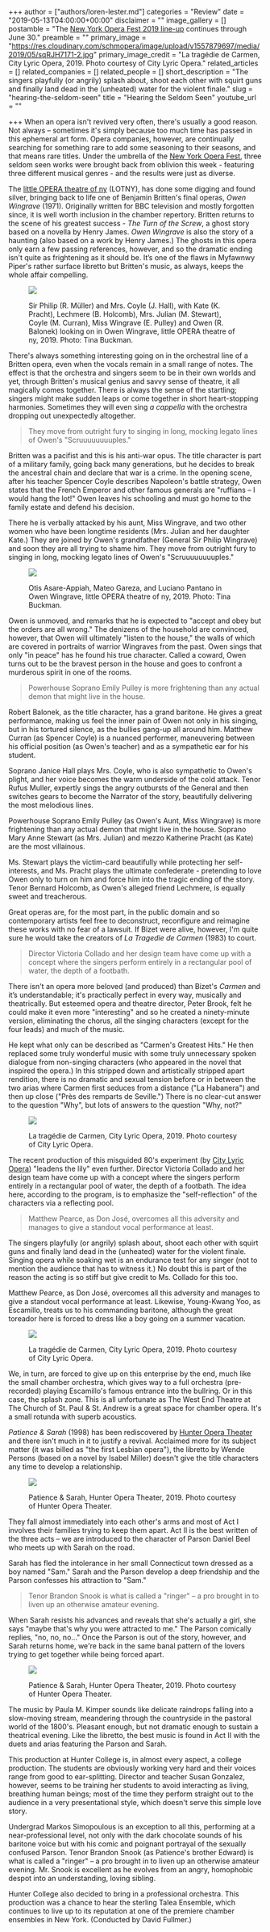 +++
author = ["authors/loren-lester.md"]
categories = "Review"
date = "2019-05-13T04:00:00+00:00"
disclaimer = ""
image_gallery = []
postamble = "The [New York Opera Fest 2019 line-up](http://nyoperafest.com/2019/) continues through June 30."
preamble = ""
primary_image = "https://res.cloudinary.com/schmopera/image/upload/v1557879697/media/2019/05/sqRJH7171-2.jpg"
primary_image_credit = "La tragédie de Carmen, City Lyric Opera, 2019. Photo courtesy of City Lyric Opera."
related_articles = []
related_companies = []
related_people = []
short_description = "The singers playfully (or angrily) splash about, shoot each other with squirt guns and finally land dead in the (unheated) water for the violent finale."
slug = "hearing-the-seldom-seen"
title = "Hearing the Seldom Seen"
youtube_url = ""

+++
When an opera isn't revived very often, there's usually a good reason. Not always – sometimes it's simply because too much time has passed in this ephemeral art form. Opera companies, however, are continually searching for something rare to add some seasoning to their seasons, and that means rare titles. Under the umbrella of the [New York Opera Fest](http://nyoperafest.com/2019/), three seldom seen works were brought back from oblivion this week - featuring three different musical genres - and the results were just as diverse.

The [little OPERA theatre of ny](/scene/companies/little-opera-theatre-of-ny/) (LOTNY), has done some digging and found silver, bringing back to life one of Benjamin Britten's final operas, _Owen Wingrave_ (1971). Originally written for BBC television and mostly forgotten since, it is well worth inclusion in the chamber repertory.  Britten returns to the scene of his greatest success - _The Turn of the Screw_, a ghost story based on a novella by Henry James. _Owen Wingrave_ is also the story of a haunting (also based on a work by Henry James.)  The ghosts in this opera only earn a few passing references, however, and so the dramatic ending isn't quite as frightening as it should be.  It’s one of the flaws in Myfawnwy Piper's rather surface libretto but Britten's music, as always, keeps the whole affair compelling.

<figure data-type="image">

![](https://res.cloudinary.com/schmopera/image/upload/v1557879626/media/2019/05/LOTNY_Owen%20Wingrave_Dress.jpg)

<figcaption>Sir Philip (R. Müller) and Mrs. Coyle (J. Hall), with Kate (K. Pracht), Lechmere (B. Holcomb), Mrs. Julian (M. Stewart), Coyle (M. Curran), Miss Wingrave (E. Pulley) and Owen (R. Balonek) looking on in Owen Wingrave, little OPERA theatre of ny, 2019. Photo: Tina Buckman.</figcaption>

</figure>

There's always something interesting going on in the orchestral line of a Britten opera, even when the vocals remain in a small range of notes. The effect is that the orchestra and singers seem to be in their own worlds and yet, through Britten's musical genius and savvy sense of theatre, it all magically comes together. There is always the sense of the startling; singers might make sudden leaps or come together in short heart-stopping harmonies. Sometimes they will even sing _a cappella_ with the orchestra dropping out unexpectedly altogether.

> They move from outright fury to singing in long, mocking legato lines of Owen's "Scruuuuuuuuples."

Britten was a pacifist and this is his anti-war opus. The title character is part of a military family, going back many generations, but he decides to break the ancestral chain and declare that war is a crime. In the opening scene, after his teacher Spencer Coyle describes Napoleon's battle strategy, Owen states that the French Emperor and other famous generals are "ruffians – I would hang the lot!" Owen leaves his schooling and must go home to the family estate and defend his decision.

There he is verbally attacked by his aunt, Miss Wingrave, and two other women who have been longtime residents (Mrs. Julian and her daughter Kate.) They are joined by Owen's grandfather (General Sir Philip Wingrave) and soon they are all trying to shame him. They move from outright fury to singing in long, mocking legato lines of Owen's "Scruuuuuuuuples."

<figure data-type="image">

![](https://res.cloudinary.com/schmopera/image/upload/v1557879638/media/2019/05/LOTNY_Owen%20Wingrave_Dress2.jpg)

<figcaption>Otis Asare-Appiah, Mateo Gareza, and Luciano Pantano in Owen Wingrave, little OPERA theatre of ny, 2019. Photo: Tina Buckman.</figcaption>

</figure>

Owen is unmoved, and remarks that he is expected to "accept and obey but the orders are all wrong." The denizens of the household are convinced, however, that Owen will ultimately "listen to the house," the walls of which are covered in portraits of warrior Wingraves from the past. Owen sings that only "in peace" has he found his true character. Called a coward, Owen turns out to be the bravest person in the house and goes to confront a murderous spirit in one of the rooms.

> Powerhouse Soprano Emily Pulley is more frightening than any actual demon that might live in the house.

Robert Balonek, as the title character, has a grand baritone. He gives a great performance, making us feel the inner pain of Owen not only in his singing, but in his tortured silence, as the bullies gang-up all around him. Matthew Curran (as Spencer Coyle) is a nuanced performer, maneuvering between his official position (as Owen's teacher) and as a sympathetic ear for his student.

Soprano Janice Hall plays Mrs. Coyle, who is also sympathetic to Owen's plight, and her voice becomes the warm underside of the cold attack. Tenor Rufus Muller, expertly sings the angry outbursts of the General and then switches gears to become the Narrator of the story, beautifully delivering the most melodious lines.

Powerhouse Soprano Emily Pulley (as Owen's Aunt, Miss Wingrave) is more frightening than any actual demon that might live in the house. Soprano Mary Anne Stewart (as Mrs. Julian) and mezzo Katherine Pracht (as Kate) are the most villainous.

Ms. Stewart plays the victim-card beautifully while protecting her self-interests, and Ms. Pracht plays the ultimate confederate - pretending to love Owen only to turn on him and force him into the tragic ending of the story. Tenor Bernard Holcomb, as Owen's alleged friend Lechmere, is equally sweet and treacherous.

Great operas are, for the most part, in the public domain and so contemporary artists feel free to deconstruct, reconfigure and reimagine these works with no fear of a lawsuit. If Bizet were alive, however, I'm quite sure he would take the creators of _La Tragedie de Carmen_ (1983) to court.

> Director Victoria Collado and her design team have come up with a concept where the singers perform entirely in a rectangular pool of water, the depth of a footbath.

There isn't an opera more beloved (and produced) than Bizet's _Carmen_ and it’s understandable; it's practically perfect in every way, musically and theatrically. But esteemed opera and theatre director, Peter Brook, felt he could make it even more "interesting" and so he created a ninety-minute version, eliminating the chorus, all the singing characters (except for the four leads) and much of the music.

He kept what only can be described as "Carmen's Greatest Hits." He then replaced some truly wonderful music with some truly unnecessary spoken dialogue from non-singing characters (who appeared in the novel that inspired the opera.) In this stripped down and artistically stripped apart rendition, there is no dramatic and sexual tension before or in between the two arias where Carmen first seduces from a distance ("La Habanera") and then up close ("Près des remparts de Seville.") There is no clear-cut answer to the question "Why", but lots of answers to the question "Why, not?"

<figure data-type="image">

![](https://res.cloudinary.com/schmopera/image/upload/v1557879673/media/2019/05/tragedie-photo1.jpg)

<figcaption>La tragédie de Carmen, City Lyric Opera, 2019. Photo courtesy of City Lyric Opera.</figcaption>

</figure>

The recent production of this misguided 80's experiment (by [City Lyric Opera](/scene/companies/city-lyric-opera/)) "leadens the lily" even further. Director Victoria Collado and her design team have come up with a concept where the singers perform entirely in a rectangular pool of water, the depth of a footbath. The idea here, according to the program, is to emphasize the "self-reflection" of the characters via a reflecting pool.

> Matthew Pearce, as Don José, overcomes all this adversity and manages to give a standout vocal performance at least.

The singers playfully (or angrily) splash about, shoot each other with squirt guns and finally land dead in the (unheated) water for the violent finale. Singing opera while soaking wet is an endurance test for any singer (not to mention the audience that has to witness it.) No doubt this is part of the reason the acting is so stiff but give credit to Ms. Collado for this too.

Matthew Pearce, as Don José, overcomes all this adversity and manages to give a standout vocal performance at least. Likewise, Young-Kwang Yoo, as Escamillo, treats us to his commanding baritone, although the great toreador here is forced to dress like a boy going on a summer vacation.

<figure data-type="image">

![](https://res.cloudinary.com/schmopera/image/upload/v1557879825/media/2019/05/tragediephoto2.jpg)

<figcaption>La tragédie de Carmen, City Lyric Opera, 2019. Photo courtesy of City Lyric Opera.</figcaption>

</figure>

We, in turn, are forced to give up on this enterprise by the end, much like the small chamber orchestra, which gives way to a full orchestra (pre-recorded) playing Escamillo's famous entrance into the bullring. Or in this case, the splash zone. This is all unfortunate as The West End Theatre at The Church of St. Paul & St. Andrew is a great space for chamber opera. It's a small rotunda with superb acoustics.

_Patience & Sarah_ (1998) has been rediscovered by [Hunter Opera Theater](/scene/companies/hunter-opera-theater/) and there isn't much in it to justify a revival. Acclaimed more for its subject matter (it was billed as "the first Lesbian opera"), the libretto by Wende Persons (based on a novel by Isabel Miller) doesn't give the title characters any time to develop a relationship.

<figure data-type="image">

![](https://res.cloudinary.com/schmopera/image/upload/v1557879863/media/2019/05/image1.jpg)

<figcaption>Patience & Sarah, Hunter Opera Theater, 2019. Photo courtesy of Hunter Opera Theater.</figcaption>

</figure>

They fall almost immediately into each other's arms and most of Act I involves their families trying to keep them apart. Act II is the best written of the three acts – we are introduced to the character of Parson Daniel Beel who meets up with Sarah on the road.

Sarah has fled the intolerance in her small Connecticut town dressed as a boy named "Sam." Sarah and the Parson develop a deep friendship and the Parson confesses his attraction to "Sam."

> Tenor Brandon Snook is what is called a "ringer" – a pro brought in to liven up an otherwise amateur evening.

When Sarah resists his advances and reveals that she's actually a girl, she says "maybe that's why you were attracted to me." The Parson comically replies, "no, no, no…" Once the Parson is out of the story, however, and Sarah returns home, we're back in the same banal pattern of the lovers trying to get together while being forced apart.

<figure data-type="image">

![](https://res.cloudinary.com/schmopera/image/upload/v1557879686/media/2019/05/image2.jpg)

<figcaption>Patience & Sarah, Hunter Opera Theater, 2019. Photo courtesy of Hunter Opera Theater.</figcaption>

</figure>

The music by Paula M. Kimper sounds like delicate raindrops falling into a slow-moving stream, meandering through the countryside in the pastoral world of the 1800's. Pleasant enough, but not dramatic enough to sustain a theatrical evening. Like the libretto, the best music is found in Act II with the duets and arias featuring the Parson and Sarah.

This production at Hunter College is, in almost every aspect, a college production. The students are obviously working very hard and their voices range from good to ear-splitting. Director and teacher Susan Gonzalez, however, seems to be training her students to avoid interacting as living, breathing human beings; most of the time they perform straight out to the audience in a very presentational style, which doesn't serve this simple love story.

Undergrad Markos Simopoulous is an exception to all this, performing at a near-professional level, not only with the dark chocolate sounds of his baritone voice but with his comic and poignant portrayal of the sexually confused Parson. Tenor Brandon Snook (as Patience's brother Edward) is what is called a "ringer" – a pro brought in to liven up an otherwise amateur evening. Mr. Snook is excellent as he evolves from an angry, homophobic despot into an understanding, loving sibling.

Hunter College also decided to bring in a professional orchestra. This production was a chance to hear the sterling Talea Ensemble, which continues to live up to its reputation at one of the premiere chamber ensembles in New York. (Conducted by David Fullmer.)
